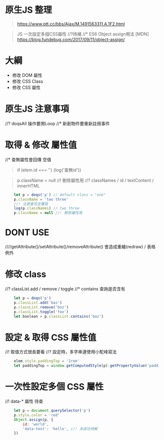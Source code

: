 # 原生JS 整理
> https://www.ptt.cc/bbs/Ajax/M.1491563311.A.1F2.html

> JS 一次設定多個CSS屬性 //?待補
//* ES6 Object assign用法 [MDN]
> https://blog.fundebug.com/2017/09/11/object-assign/

# 大綱
- 修改 DOM 屬性
- 修改 CSS Class
- 修改 CSS 屬性

# 原生JS 注意事項
//? doqsAll 操作要用Loop
//* 新創物件要重新註冊事件

# 取得 & 修改 屬性值
//* 查無屬性會回傳 空值
> if (elem.id === '') {log('查無id')}

> p.className = null //! 刪除屬性用
//? classNames / id / textContent / innerHTML
```js
    let p = doqs('p') // default class = "one"
    p.className = 'two three'
    //! 注意會完全覆寫
    log(p.classNames) // two three
    p.className = null //! 刪除屬性用
```

# DONT USE
////getAttribute()/setAttribute()/removeAttribute()
會造成重繪(redraw) / 表格例外

# 修改 class 
//? classList.add / remove / toggle
//* contains 查詢是否含有
```js
    let p = doqs('p')
    p.classList.add('baz')
    p.classList.remove('boz')
    p.classList.toggle('foo')
    let boolean = p.classList.contains('baz')
```

# 設定 & 取得 CSS 屬性值
//! 取值方式很長要看
//? 設定時，多字串連使用小駝峰寫法
```js
    elem.style.paddingTop = '2rem'
    let paddingTop = window.getComputedStyle(p).getPropertyValue('padding-top')
```

# 一次性設定多個 CSS 屬性
//! data-* 屬性 待查
```js
    let p = document.querySelector('p')
    p.style.color = 'red'
    Object.assign(p, {
        id: 'world',
        'data-test': 'hello', //! 未成功待解
    })
```
